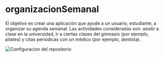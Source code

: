# organizacionSemanal

El objetivo es crear una aplicación que ayude a un usuario, estudiante, a organizar su agenda semanal. Las actividades consideradas son: asistir a clase en la universidad, ir a ciertas clases del gimnasio (por ejemplo, pilates) y citas periódicas con un médico (por ejemplo, dentista).

![Configuracion del repositorio]([URL-de-la-imagen](https://github.com/carlotiii30/organizacionSemanal/blob/Objetivo-0/configuracion.png)https://github.com/carlotiii30/organizacionSemanal/blob/Objetivo-0/configuracion.png)
